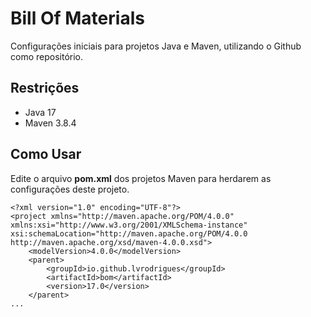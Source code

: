 # Bill Of Materials

Configurações iniciais para projetos Java e Maven, utilizando o Github como repositório.

## Restrições

* Java 17
* Maven 3.8.4

## Como Usar

Edite o arquivo **pom.xml** dos projetos Maven para herdarem as configurações deste projeto.

    <?xml version="1.0" encoding="UTF-8"?>
    <project xmlns="http://maven.apache.org/POM/4.0.0" xmlns:xsi="http://www.w3.org/2001/XMLSchema-instance" xsi:schemaLocation="http://maven.apache.org/POM/4.0.0 http://maven.apache.org/xsd/maven-4.0.0.xsd">
        <modelVersion>4.0.0</modelVersion>
        <parent>
            <groupId>io.github.lvrodrigues</groupId>
            <artifactId>bom</artifactId>
            <version>17.0</version>
        </parent>
    ...
